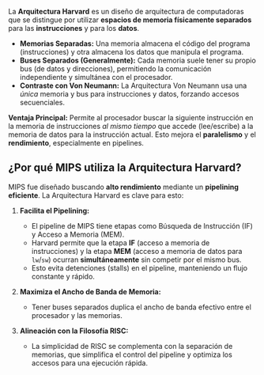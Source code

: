 La **Arquitectura Harvard** es un diseño de arquitectura de computadoras que se distingue por utilizar **espacios de memoria físicamente separados** para las **instrucciones** y para los **datos**.

*   **Memorias Separadas:** Una memoria almacena el código del programa (instrucciones) y otra almacena los datos que manipula el programa.
*   **Buses Separados (Generalmente):** Cada memoria suele tener su propio bus (de datos y direcciones), permitiendo la comunicación independiente y simultánea con el procesador.
*   **Contraste con Von Neumann:** La Arquitectura Von Neumann usa una *única* memoria y bus para instrucciones y datos, forzando accesos secuenciales.

**Ventaja Principal:** Permite al procesador buscar la siguiente instrucción en la memoria de instrucciones *al mismo tiempo* que accede (lee/escribe) a la memoria de datos para la instrucción actual. Esto mejora el **paralelismo** y el **rendimiento**, especialmente en pipelines.

## ¿Por qué MIPS utiliza la Arquitectura Harvard?

MIPS fue diseñado buscando **alto rendimiento** mediante un **pipelining eficiente**. La Arquitectura Harvard es clave para esto:

1.  **Facilita el Pipelining:**
    *   El pipeline de MIPS tiene etapas como Búsqueda de Instrucción (IF) y Acceso a Memoria (MEM).
    *   Harvard permite que la etapa **IF** (acceso a memoria de instrucciones) y la etapa **MEM** (acceso a memoria de datos para `lw`/`sw`) ocurran **simultáneamente** sin competir por el mismo bus.
    *   Esto evita detenciones (stalls) en el pipeline, manteniendo un flujo constante y rápido.

2.  **Maximiza el Ancho de Banda de Memoria:**
    *   Tener buses separados duplica el ancho de banda efectivo entre el procesador y las memorias.

3.  **Alineación con la Filosofía RISC:**
    *   La simplicidad de RISC se complementa con la separación de memorias, que simplifica el control del pipeline y optimiza los accesos para una ejecución rápida.
